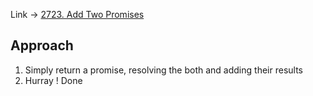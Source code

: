 Link -> [2723. Add Two Promises](https://leetcode.com/problems/add-two-promises/description/?envType=study-plan-v2&envId=30-days-of-javascript)

## Approach
1. Simply return a promise, resolving the both and adding their results
2. Hurray ! Done